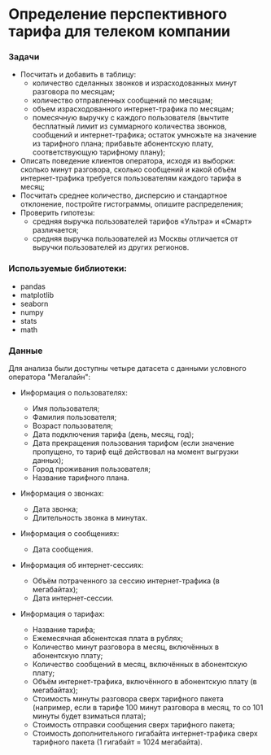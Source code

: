 # Определение перспективного тарифа для телеком компании
### Задачи
- Посчитать и добавить в таблицу:
    * количество сделанных звонков и израсходованных минут разговора по месяцам;
    * количество отправленных сообщений по месяцам;
    * объем израсходованного интернет-трафика по месяцам;
    * помесячную выручку с каждого пользователя (вычтите бесплатный лимит из суммарного количества звонков, сообщений и интернет-трафика; остаток умножьте на значение из тарифного плана; прибавьте абонентскую плату, соответствующую тарифному плану);
 - Описать поведение клиентов оператора, исходя из выборки: сколько минут разговора, сколько сообщений и какой объём интернет-трафика требуется пользователям каждого тарифа в месяц;
 - Посчитать среднее количество, дисперсию и стандартное отклонение, постройте гистограммы, опишите распределения;
 - Проверить гипотезы:
     * средняя выручка пользователей тарифов «Ультра» и «Смарт» различается;
     * средняя выручка пользователей из Москвы отличается от выручки пользователей из других регионов.
### Используемые библиотеки:
- pandas
- matplotlib
- seaborn
- numpy
- stats
- math

### Данные
Для анализа были доступны четыре датасета с данными условного оператора "Мегалайн":

- Информация о пользователях:
    * Имя пользователя;
    * Фамилия пользователя;
    * Возраст пользователя;
    * Дата подключения тарифа (день, месяц, год);
    * Дата прекращения пользования тарифом (если значение пропущено, то тариф ещё действовал на момент выгрузки данных);
    * Город проживания пользователя;
    * Название тарифного плана.

- Информация о звонках:
    * Дата звонка;
    * Длительность звонка в минутах.

- Информация о сообщениях:
    * Дата сообщения.

- Информация об интернет-сессиях:
    * Объём потраченного за сессию интернет-трафика (в мегабайтах);
    * Дата интернет-сессии.

- Информация о тарифах:
    * Название тарифа;
    * Ежемесячная абонентская плата в рублях;
    * Количество минут разговора в месяц, включённых в абонентскую плату;
    * Количество сообщений в месяц, включённых в абонентскую плату;
    * Объём интернет-трафика, включённого в абонентскую плату (в мегабайтах);
    * Стоимость минуты разговора сверх тарифного пакета (например, если в тарифе 100 минут разговора в месяц, то со 101 минуты будет взиматься плата);
    * Стоимость отправки сообщения сверх тарифного пакета;
    * Стоимость дополнительного гигабайта интернет-трафика сверх тарифного пакета (1 гигабайт = 1024 мегабайта).
